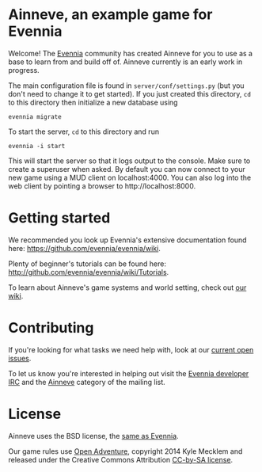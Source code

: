 # Ainneve, an example game for Evennia

Welcome! The [Evennia](http://www.evennia.com/) community has created Ainneve for you to use as a base to learn from and build off of.  Ainneve currently is an early work in progress. 

The main configuration file is found in
`server/conf/settings.py` (but you don't need to change it to get
started). If you just created this directory, `cd` to this directory
then initialize a new database using

    evennia migrate

To start the server, `cd` to this directory and run

    evennia -i start

This will start the server so that it logs output to the console. Make
sure to create a superuser when asked. By default you can now connect
to your new game using a MUD client on localhost:4000.  You can also
log into the web client by pointing a browser to
http://localhost:8000.

# Getting started

We recommended you look up Evennia's extensive
documentation found here: https://github.com/evennia/evennia/wiki.

Plenty of beginner's tutorials can be found here:
http://github.com/evennia/evennia/wiki/Tutorials.

To learn about Ainneve's game systems and world setting, check out [our wiki](https://github.com/evennia/ainneve/wiki).

# Contributing

If you're looking for what tasks we need help with, look at our [current open issues](https://github.com/evennia/ainneve/issues).

To let us know you're interested in helping out visit the [Evennia developer IRC](http://webchat.freenode.net/?channels=evennia&uio=MT1mYWxzZSY5PXRydWUmMTE9MTk1JjEyPXRydWUbb) and the [Ainneve](https://groups.google.com/forum/?fromgroups#!categories/evennia/ainneve) category of the mailing list. 


# License

Ainneve uses the BSD license, the [same as Evennia](https://github.com/evennia/evennia/wiki/Licensing).

Our game rules use [Open Adventure](http://www.geekguild.com/openadventure), copyright 2014 Kyle Mecklem and released under the Creative Commons Attribution [CC-by-SA license](https://creativecommons.org/licenses/by-sa/4.0/).